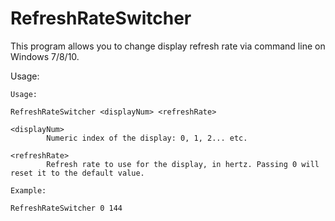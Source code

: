 RefreshRateSwitcher
===================

This program allows you to change display refresh rate via command line on Windows 7/8/10.

Usage:

```
Usage:

RefreshRateSwitcher <displayNum> <refreshRate>

<displayNum>
        Numeric index of the display: 0, 1, 2... etc.

<refreshRate>
        Refresh rate to use for the display, in hertz. Passing 0 will reset it to the default value.

Example:

RefreshRateSwitcher 0 144
```

